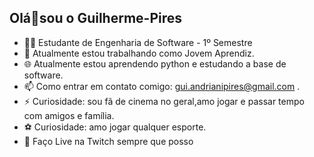 
## Olá👋sou o Guilherme-Pires

 - 👨‍🎓 Estudante de Engenharia de Software - 1º Semestre
 - 🔭 Atualmente estou trabalhando como Jovem Aprendiz.
 - 🌐 Atualmente estou aprendendo python e estudando a base de software.
 - 📫 Como entrar em contato comigo:  gui.andrianipires@gmail.com  .
 - ⚡ Curiosidade: sou fã de cinema no geral,amo jogar e passar tempo com amigos e família.
 - ⚽ Curiosidade: amo jogar qualquer esporte.
 - 💜 Faço Live na Twitch sempre que posso
